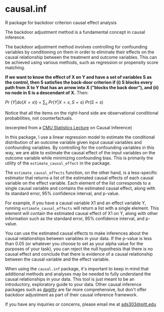 # causal.inf
R package for backdoor criterion causal effect analysis 

The backdoor adjustment method is a fundamental concept in causal inference.

The backdoor adjustment method involves controlling for confounding variables by conditioning on them in order to eliminate their effects on the causal relationship between the treatment and outcome variables. This can be achieved using various methods, such as regression or propensity score matching.

**If we want to know the effect of X on Y and have a set of variables S as the
control, then S satisfies the back-door criterion if (i) S blocks every path from
X to Y that has an arrow into X (“blocks the back door”), and (ii) no node in
S is a descendant of X.** Then:

$Pr$ $(Y |do(X = x))$ $=$ $\sum_{s}$
$Pr (Y |X = x, S = s)$ $Pr (S = s)$

Notice that all the items on the right-hand side are observational conditional
probabilities, not counterfactuals.

(excerpted from a [CMU Statistics Lecture](https://www.stat.cmu.edu/~cshalizi/350/lectures/31/lecture-31.pdf) on Causal Inference)

In this package, I use a linear regression model to estimate the conditional distribution of an outcome variable given input causal variables and confounding variables. By controlling for the confounding variables in this way, we are able to estimate the causal effect of the input variables on the outcome variable while minimizing confounding bias. This is primarily the utility of the `estimate_causal_effect` in the package. 

The `estimate_causal_effects` function, on the other hand, is a less-specific estimator that returns a list of the estimated causal effects of each causal variable on the effect variable. Each element of the list corresponds to a single causal variable and contains the estimated causal effect, along with its standard error, 95% confidence interval, and p-value.

For example, if you have a causal variable X1 and an effect variable Y, running `estimate_causal_effects` will return a list with a single element. This element will contain the estimated causal effect of X1 on Y, along with other information such as the standard error, 95% confidence interval, and p-value.

You can use the estimated causal effects to make inferences about the causal relationships between variables in your data. If the p-value is less than 0.05 (or whatever you choose to set as your alpha value for the purposes of your task), you can reject the null hypothesis that there is no causal effect and conclude that there is evidence of a causal relationship between the causal variable and the effect variable. 

When using the `causal.inf` package, it's important to keep in mind that additional methods and analyses may be needed to fully understand the causal relationships in your data. This tool is just meant to be an introductory, exploratory guide to your data. Other causal inference packages such as [dagitty](https://cran.r-project.org/web/packages/dagitty/index.html) are far more comprehensive, but don't offer backdoor adjustment as part of their causal inference framework. 

If you have any inquiries or concerns, please email me at [ads303@pitt.edu](mailto:ads303@pitt.edu)

